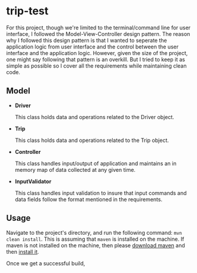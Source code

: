 # trip-test
For this project, though we're limited to the terminal/command line for user interface, I followed the Model-View-Controller design pattern.
The reason why I followed this design pattern is that I wanted to seperate the application logic from user interface and the control between the user interface and the application logic. However, given the size of the project, one might say following that pattern is an overkill. But I tried to keep it as simple as possible so I cover all the requirements while maintaining clean code.

## Model
- __Driver__

	This class holds data and operations related to the Driver object.

- __Trip__

	This class holds data and operations related to the Trip object.

- __Controller__

	This class handles input/output of application and maintains an in memory map of data collected at any given time.

- __InputValidator__

	This class handles input validation to insure that input commands and data fields follow the format mentioned in the requirements.
	
## Usage

Navigate to the project's directory, and run the following command: `mvn clean install`. This is assuming that `maven` is installed on the machine. If maven is not installed on the machine, then please [download maven](http://maven.apache.org/download.cgi) and then [install it](http://maven.apache.org/install.html).

Once we get a successful build, 

